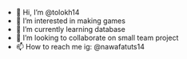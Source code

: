- 👋 Hi, I’m @tolokh14
- 👀 I’m interested in making games
- 🌱 I’m currently learning database
- 💞️ I’m looking to collaborate on small team project
- 📫 How to reach me ig: @nawafatuts14

<!---
tolokh14/tolokh14 is a ✨ special ✨ repository because its `README.md` (this file) appears on your GitHub profile.
You can click the Preview link to take a look at your changes.
--->
